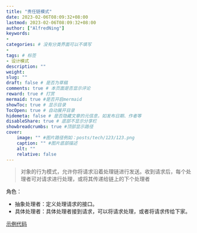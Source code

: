 ```yaml
---
title: "责任链模式"
date: 2023-02-06T08:09:32+08:00
lastmod: 2023-02-06T08:09:32+08:00
author: ["AlfredNing"]
keywords: 
- 
categories: # 没有分类界面可以不填写
- 
tags: # 标签
- 设计模式
description: ""
weight:
slug: ""
draft: false # 是否为草稿
comments: true # 本页面是否显示评论
reward: true # 打赏
mermaid: true #是否开启mermaid
showToc: true # 显示目录
TocOpen: true # 自动展开目录
hidemeta: false # 是否隐藏文章的元信息，如发布日期、作者等
disableShare: true # 底部不显示分享栏
showbreadcrumbs: true #顶部显示路径
cover:
    image: "" #图片路径例如：posts/tech/123/123.png
    caption: "" #图片底部描述
    alt: ""
    relative: false
---
```


> 对象的行为模式，允许你将请求沿着处理链进行发送。收到请求后，每个处理者可对请求进行处理，或将其传递给链上的下个处理者

角色：

- 抽象处理者：定义处理请求的接口。
- 具体处理者：具体处理者接到请求，可以将请求处理，或者将请求传给下家。

[示例代码](https://github.com/AlfredNing/nq-coding/tree/main/design_pattern/src/chain)